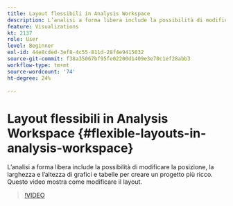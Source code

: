 ```yaml
---
title: Layout flessibili in Analysis Workspace
description: L’analisi a forma libera include la possibilità di modificare la posizione, la larghezza e l’altezza di grafici e tabelle per creare un progetto più ricco. Questo video mostra come modificare il layout.
feature: Visualizations
kt: 2137
role: User
level: Beginner
exl-id: 44e8cded-3ef8-4c55-811d-28f4e9415032
source-git-commit: f38a35067bf95fe02200d1409e3e70c1ef28abb3
workflow-type: tm+mt
source-wordcount: '74'
ht-degree: 24%

---
```


# Layout flessibili in Analysis Workspace {#flexible-layouts-in-analysis-workspace}

L’analisi a forma libera include la possibilità di modificare la posizione, la larghezza e l’altezza di grafici e tabelle per creare un progetto più ricco. Questo video mostra come modificare il layout.

>[!VIDEO](https://video.tv.adobe.com/v/329420/?quality=12&learn=on&captions=ita)
